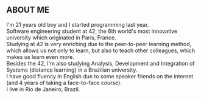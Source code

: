 ## ABOUT ME
I'm 21 years old boy and I started programming last year.<br/>
Software engineering student at 42, the 6th world's most innovative university which originated in Paris, France.<br>
Studying at 42 is very enriching due to the peer-to-peer learning method, which allows us not only to learn, but also to teach other colleagues, which makes us learn even more.<br>
Besides the 42, I'm also studying Analysis, Development and Integration of Systems (distance learning) in a Brazilian university.<br>
I have good fluency in English due to some speaker friends on the internet (and 4 years of taking a face-to-face course).<br/>
I live in Rio de Janeiro, Brazil.<br/>

